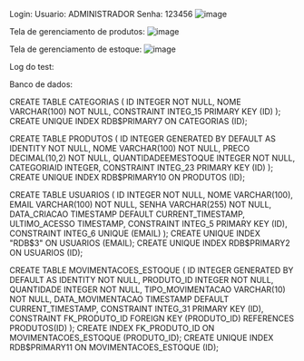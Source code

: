Login:
Usuario: ADMINISTRADOR
Senha: 123456
![image](https://github.com/klauberAguiar/Teste-Khipo/assets/108275217/133edce8-d8fb-4c00-89d1-375cdec7d27e)

Tela de gerenciamento de produtos: 
![image](https://github.com/klauberAguiar/Teste-Khipo/assets/108275217/6a53d9ff-efbb-4d06-8cbb-59f7843d9d6c)

Tela de gerenciamento de estoque:
![image](https://github.com/klauberAguiar/Teste-Khipo/assets/108275217/0ba3466b-6a26-466c-b8a3-8eadd881b158)

Log do test: 
<?xml version="1.0" encoding="UTF-8" standalone="yes" ?>
<test-results name="C:\Teste Delphi\Teste-Khipo\Test\Win32\Debug\ProjectTest.exe" total="8" errors="0" failures="0" ignored="0" inconclusive="0" not-run="0" skipped="0" invalid="0" date="2024-03-11" time="2.496">
  <culture-info current-culture="en" current-uiculture="en" />
  <test-suite type="Assembly" name="ProjectTest.exe" executed="true" result="Success" success="True" time="2.496" asserts="0">
    <results>
        <test-suite type="Namespace" name="teste" executed="true" result="Success" success="True" time="2.493" asserts="0" >
          <results>
              <test-suite type="Fixture" name="TTesteConexao" executed="True" result="Success" success="True" time="0.209" >
                <results>
                  <test-case name="TesteConectar" executed="True" result="Success" success="True" time="0.063" asserts="0" />
                  <test-case name="TesteFalhaConectar" executed="True" result="Success" success="True" time="0.005" asserts="0" />
                </results>
              </test-suite>
              <test-suite type="Fixture" name="TestTFormProdutos" executed="True" result="Success" success="True" time="0.138" >
                <results>
                  <test-case name="TesteBotoesAposNovo" executed="True" result="Success" success="True" time="0.000" asserts="0" />
                  <test-case name="TesteSalvarProduto" executed="True" result="Success" success="True" time="0.003" asserts="0" />
                </results>
              </test-suite>
              <test-suite type="Fixture" name="TLoginServiceTest" executed="True" result="Success" success="True" time="0.005" >
                <results>
                  <test-case name="TestAuthenticateUser_ValidCredentials_ReturnsTrue" executed="True" result="Success" success="True" time="0.003" asserts="0" />
                  <test-case name="TestAuthenticateUser_InvalidCredentials_ReturnsFalse" executed="True" result="Success" success="True" time="0.001" asserts="0" />
                </results>
              </test-suite>
              <test-suite type="Fixture" name="TTesteMessages" executed="True" result="Success" success="True" time="2.089" >
                <results>
                  <test-case name="TesteShowMessage" executed="True" result="Success" success="True" time="2.088" asserts="0" />
                </results>
              </test-suite>
              <test-suite type="Fixture" name="TestTFormMovimentacaoEstoque" executed="True" result="Success" success="True" time="0.052" >
                <results>
                  <test-case name="TesteMovimentacaoEstoque" executed="True" result="Success" success="True" time="0.006" asserts="0" />
                </results>
              </test-suite>
          </results>
        </test-suite>
    </results>
  </test-suite>
</test-results>


Banco de dados:

CREATE TABLE CATEGORIAS (
	ID INTEGER NOT NULL,
	NOME VARCHAR(100) NOT NULL,
	CONSTRAINT INTEG_15 PRIMARY KEY (ID)
);
CREATE UNIQUE INDEX RDB$PRIMARY7 ON CATEGORIAS (ID);


CREATE TABLE PRODUTOS (
	ID INTEGER GENERATED BY DEFAULT AS IDENTITY NOT NULL,
	NOME VARCHAR(100) NOT NULL,
	PRECO DECIMAL(10,2) NOT NULL,
	QUANTIDADEEMESTOQUE INTEGER NOT NULL,
	CATEGORIAID INTEGER,
	CONSTRAINT INTEG_23 PRIMARY KEY (ID)
);
CREATE UNIQUE INDEX RDB$PRIMARY10 ON PRODUTOS (ID);

CREATE TABLE USUARIOS (
	ID INTEGER NOT NULL,
	NOME VARCHAR(100),
	EMAIL VARCHAR(100) NOT NULL,
	SENHA VARCHAR(255) NOT NULL,
	DATA_CRIACAO TIMESTAMP DEFAULT CURRENT_TIMESTAMP,
	ULTIMO_ACESSO TIMESTAMP,
	CONSTRAINT INTEG_5 PRIMARY KEY (ID),
	CONSTRAINT INTEG_6 UNIQUE (EMAIL)
);
CREATE UNIQUE INDEX "RDB$3" ON USUARIOS (EMAIL);
CREATE UNIQUE INDEX RDB$PRIMARY2 ON USUARIOS (ID);


CREATE TABLE MOVIMENTACOES_ESTOQUE (
	ID INTEGER GENERATED BY DEFAULT AS IDENTITY NOT NULL,
	PRODUTO_ID INTEGER NOT NULL,
	QUANTIDADE INTEGER NOT NULL,
	TIPO_MOVIMENTACAO VARCHAR(10) NOT NULL,
	DATA_MOVIMENTACAO TIMESTAMP DEFAULT CURRENT_TIMESTAMP,
	CONSTRAINT INTEG_31 PRIMARY KEY (ID),
	CONSTRAINT FK_PRODUTO_ID FOREIGN KEY (PRODUTO_ID) REFERENCES PRODUTOS(ID)
);
CREATE INDEX FK_PRODUTO_ID ON MOVIMENTACOES_ESTOQUE (PRODUTO_ID);
CREATE UNIQUE INDEX RDB$PRIMARY11 ON MOVIMENTACOES_ESTOQUE (ID);

